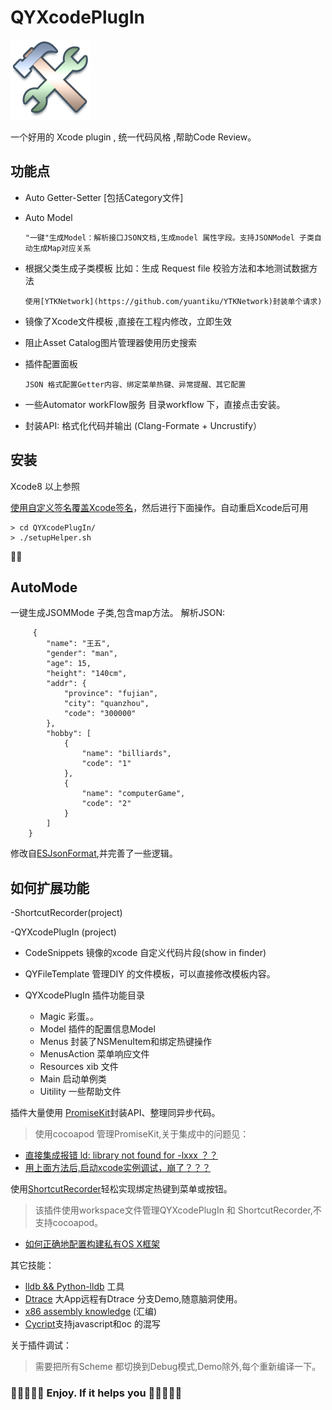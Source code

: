 # QYXcodePlugIn

![](logo.png)

一个好用的 Xcode plugin , 统一代码风格 ,帮助Code Review。

## 功能点

* Auto Getter-Setter [包括Category文件]
* Auto Model   

      "一键"生成Model：解析接口JSON文档,生成model 属性字段。支持JSONModel 子类自动生成Map对应关系
	 
* 根据父类生成子类模板 比如：生成 Request file 校验方法和本地测试数据方法

      使用[YTKNetwork](https://github.com/yuantiku/YTKNetwork)封装单个请求)

* 镜像了Xcode文件模板 ,直接在工程内修改，立即生效

* 阻止Asset Catalog图片管理器使用历史搜索

* 插件配置面板
	
      JSON 格式配置Getter内容、绑定菜单热键、异常提醒、其它配置

* 一些Automator workFlow服务 目录workflow 下，直接点击安装。

* 封装API: 格式化代码并输出   (Clang-Formate + Uncrustify）


## 安装

Xcode8 以上参照  

[使用自定义签名覆盖Xcode签名](https://github.com/XVimProject/XVim/blob/master/INSTALL_Xcode8.md)，然后进行下面操作。自动重启Xcode后可用

	> cd QYXcodePlugIn/
	> ./setupHelper.sh
	
🍻🍻

## AutoMode
一键生成JSOMMode 子类,包含map方法。
解析JSON:
		
		 {
		    "name": "王五",
		    "gender": "man",
		    "age": 15,
		    "height": "140cm",
		    "addr": {
		        "province": "fujian",
		        "city": "quanzhou",
		        "code": "300000"
		    },
		    "hobby": [
		        {
		            "name": "billiards",
		            "code": "1"
		        },
		        {
		            "name": "computerGame",
		            "code": "2"
		        }
		    ]
		}

修改自[ESJsonFormat](https://github.com/EnjoySR/ESJsonFormat-Xcode),并完善了一些逻辑。

## 如何扩展功能

-ShortcutRecorder(project)
 
-QYXcodePlugIn (project)
 
 * CodeSnippets    镜像的xcode 自定义代码片段(show in finder)
 * QYFileTemplate  管理DIY 的文件模板，可以直接修改模板内容。
 * QYXcodePlugIn   插件功能目录
 
   * Magic 彩蛋。。
   * Model 插件的配置信息Model
   * Menus 封装了NSMenuItem和绑定热键操作
   * MenusAction 菜单响应文件
   * Resources xib 文件
   * Main 启动单例类
   * Uitility 一些帮助文件
 
 
 插件大量使用 [PromiseKit](http://git.2b6.me/iOS/QYXcodePlugIn/blob/master/promiseKit.md)封装API、整理同异步代码。
 
 > 使用cocoapod 管理PromiseKit,关于集成中的问题见：
 - [直接集成报错 ld: library not found for -lxxx ？？](http://stackoverflow.com/questions/32540495/xcode-plugin-template-cocoapods)
 - [用上面方法后,启动xcode实例调试，崩了？？？](https://github.com/XVimProject/XVim/issues/628)
 
 使用[ShortcutRecorder](https://github.com/Kentzo/ShortcutRecorder)轻松实现绑定热键到菜单或按钮。
 
 > 该插件使用workspace文件管理QYXcodePlugIn 和 ShortcutRecorder,不支持cocoapod。
 - [如何正确地配置构建私有OS X框架](http://jaanus.com/how-to-correcty-configure-building-private-slash-embeddable-os-x-frameworks/)

 其它技能：
 
 - [lldb && Python-lldb](http://www.raywenderlich.com/?s=lldb) 工具
 - [Dtrace](https://www.objc.io/issues/19-debugging/dtrace/) 大App远程有Dtrace 分支Demo,随意脑洞使用。
 - [x86 assembly knowledge](https://www.mikeash.com/pyblog/friday-qa-2011-12-16-disassembling-the-assembly-part-1.html) (汇编)
 - [Cycript](http://www.cycript.org/)支持javascript和oc 的混写
 
 
 关于插件调试：
 > 需要把所有Scheme 都切换到Debug模式,Demo除外,每个重新编译一下。 
 
###  🍻🍻🍻🍻🍻  Enjoy. If it helps you  🎉🎉🎉🎉🎉


